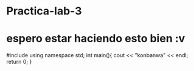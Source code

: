 # Practica-lab-3
# espero estar haciendo esto bien :v 
#include <iostream>
  using namespace std;
  int main(){
    cout << "konbanwa" << endl;
    return 0;
  }
